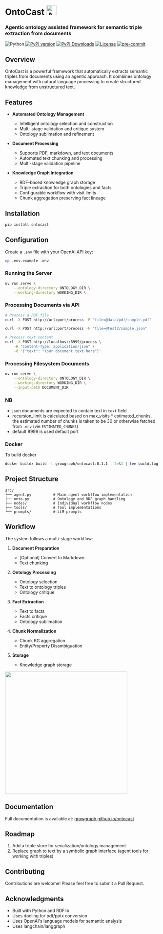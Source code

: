 # OntoCast <img src="https://raw.githubusercontent.com/growgraph/ontocast/refs/heads/main/docs/assets/favicon.ico" alt="Agentic Ontology Triplecast logo" style="height: 32px; width:32px;"/>

### Agentic ontology assisted framework for semantic triple extraction from documents

![Python](https://img.shields.io/badge/python-3.12-blue.svg) 
[![PyPI version](https://badge.fury.io/py/ontocast.svg)](https://badge.fury.io/py/ontocast)
[![PyPI Downloads](https://static.pepy.tech/badge/ontocast)](https://pepy.tech/projects/ontocast)
[![License](https://img.shields.io/badge/License-Apache_2.0-blue.svg)](https://opensource.org/licenses/Apache-2.0)
[![pre-commit](https://github.com/growgraph/ontocast/actions/workflows/pre-commit.yml/badge.svg)](https://github.com/growgraph/ontocast/actions/workflows/pre-commit.yml)

## Overview

OntoCast is a powerful framework that automatically extracts semantic triples from documents using an agentic approach. It combines ontology management with natural language processing to create structured knowledge from unstructured text.

## Features

- **Automated Ontology Management**
  - Intelligent ontology selection and construction
  - Multi-stage validation and critique system
  - Ontology sublimation and refinement

- **Document Processing**
  - Supports PDF, markdown, and text documents
  - Automated text chunking and processing
  - Multi-stage validation pipeline

- **Knowledge Graph Integration**
  - RDF-based knowledge graph storage
  - Triple extraction for both ontologies and facts
  - Configurable workflow with visit limits
  - Chunk aggregation preserving fact lineage

## Installation

```bash
pip install ontocast
```

## Configuration


Create a `.env` file with your OpenAI API key:

```bash
cp .env.example .env
```


### Running the Server

```bash
uv run serve \
    --ontology-directory ONTOLOGY_DIR \
    --working-directory WORKING_DIR \
```

### Processing Documents via API

```bash
# Process a PDF file
curl -X POST http://url:port/process -F "file=@data/pdf/sample.pdf"

curl -X POST http://url:port/process -F "file=@test2/sample.json"

# Process text content
curl -X POST http://localhost:8999/process \
    -H "Content-Type: application/json" \
    -d '{"text": "Your document text here"}'
```

### Processing Filesystem Documents

```bash
uv run serve \
    --ontology-directory ONTOLOGY_DIR \
    --working-directory WORKING_DIR \
    --input-path DOCUMENT_DIR
```


### NB
- json documents are expected to contain text in `text` field
- recursion_limit is calculated based on max_visits * estimated_chunks, the estimated number of chunks is taken to be 30 or otherwise fetched from `.env` (vie `ESTIMATED_CHUNKS`)   
- default 8999 is used default port


### Docker

To build docker
```sh
docker buildx build -t growgraph/ontocast:0.1.1 . 2>&1 | tee build.log
```

## Project Structure

```
src/
├── agent.py          # Main agent workflow implementation
├── onto.py           # Ontology and RDF graph handling
├── nodes/            # Individual workflow nodes
├── tools/            # Tool implementations
└── prompts/          # LLM prompts
```

## Workflow

The system follows a multi-stage workflow:

1. **Document Preparation**
    - [Optional] Convert to Markdown
    - Text chunking

2. **Ontology Processing**
    - Ontology selection
    - Text to ontology triples
    - Ontology critique

3. **Fact Extraction**
    - Text to facts
    - Facts critique
    - Ontology sublimation

4. **Chunk Normalization**
    - Chunk KG aggregation
    - Entity/Property Disambiguation

5. **Storage**
    - Knowledge graph storage

[<img src="assets/graph.png" width="400"/>](graph.png)

## Documentation

Full documentation is available at: [growgraph.github.io/ontocast](https://growgraph.github.io/ontocast)


## Roadmap

1. Add a triple store for serialization/ontology management
2. Replace graph to text by a symbolic graph interface (agent tools for working with triples) 


## Contributing

Contributions are welcome! Please feel free to submit a Pull Request.

## Acknowledgments

- Built with Python and RDFlib
- Uses docling for pdf/pptx conversion
- Uses OpenAI's language models for semantic analysis
- Uses langchain/langgraph
